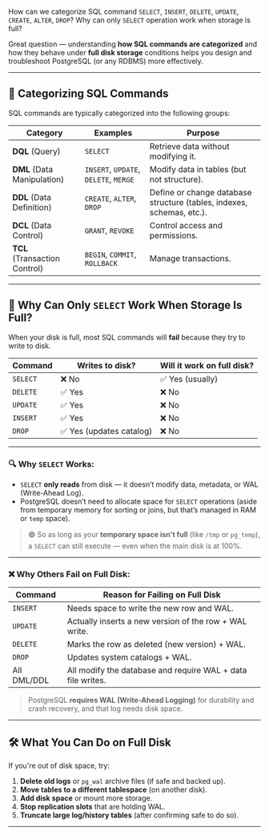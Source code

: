 How can we categorize SQL command `SELECT`, `INSERT`, `DELETE`, `UPDATE`, `CREATE`, `ALTER`, `DROP`? Why can only `SELECT` operation work when storage is full?

Great question — understanding **how SQL commands are categorized** and how they behave under **full disk storage** conditions helps you design and troubleshoot PostgreSQL (or any RDBMS) more effectively.

---

## 🧱 Categorizing SQL Commands

SQL commands are typically categorized into the following groups:

| Category                      | Examples                              | Purpose                                                               |
| ----------------------------- | ------------------------------------- | --------------------------------------------------------------------- |
| **DQL** (Query)               | `SELECT`                              | Retrieve data without modifying it.                                   |
| **DML** (Data Manipulation)   | `INSERT`, `UPDATE`, `DELETE`, `MERGE` | Modify data in tables (but not structure).                            |
| **DDL** (Data Definition)     | `CREATE`, `ALTER`, `DROP`             | Define or change database structure (tables, indexes, schemas, etc.). |
| **DCL** (Data Control)        | `GRANT`, `REVOKE`                     | Control access and permissions.                                       |
| **TCL** (Transaction Control) | `BEGIN`, `COMMIT`, `ROLLBACK`         | Manage transactions.                                                  |

---

## 💾 Why Can Only `SELECT` Work When Storage Is Full?

When your disk is full, most SQL commands will **fail** because they try to write to disk.

| Command  | Writes to disk?         | Will it work on full disk? |
| -------- | ----------------------- | -------------------------- |
| `SELECT` | ❌ No                    | ✅ Yes (usually)            |
| `DELETE` | ✅ Yes                   | ❌ No                       |
| `UPDATE` | ✅ Yes                   | ❌ No                       |
| `INSERT` | ✅ Yes                   | ❌ No                       |
| `DROP`   | ✅ Yes (updates catalog) | ❌ No                       |

---

### 🔍 Why `SELECT` Works:

* `SELECT` **only reads** from disk — it doesn’t modify data, metadata, or WAL (Write-Ahead Log).
* PostgreSQL doesn’t need to allocate space for `SELECT` operations (aside from temporary memory for sorting or joins, but that’s managed in RAM or `temp` space).

> 🟢 So as long as your **temporary space isn't full** (like `/tmp` or `pg_temp`), a `SELECT` can still execute — even when the main disk is at 100%.

---

### ❌ Why Others Fail on Full Disk:

| Command     | Reason for Failing on Full Disk                             |
| ----------- | ----------------------------------------------------------- |
| `INSERT`    | Needs space to write the new row and WAL.                   |
| `UPDATE`    | Actually inserts a new version of the row + WAL write.      |
| `DELETE`    | Marks the row as deleted (new version) + WAL.               |
| `DROP`      | Updates system catalogs + WAL.                              |
| All DML/DDL | All modify the database and require WAL + data file writes. |

> PostgreSQL **requires WAL (Write-Ahead Logging)** for durability and crash recovery, and that log needs disk space.

---

## 🛠 What You Can Do on Full Disk

If you're out of disk space, try:

1. **Delete old logs** or `pg_wal` archive files (if safe and backed up).
2. **Move tables to a different tablespace** (on another disk).
3. **Add disk space** or mount more storage.
4. **Stop replication slots** that are holding WAL.
5. **Truncate large log/history tables** (after confirming safe to do so).

---

